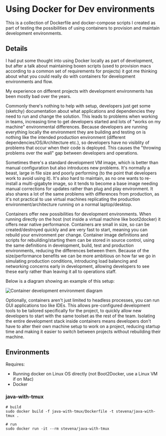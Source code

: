 # Using Docker for Dev environments

This is a collection of Dockerfile and docker-compose scripts I created as part
of testing the possibilities of using containers to provision and maintain
development environments.

## Details

I had put some thought into using Docker locally as part of development, but
after a talk about maintaining boxen scripts (used to provision macs according
to a common set of requirements for projects) it got me thinking about what you
could really do with containers for development environments and flow.

My experience on different projects with development environments has been
mostly bad over the years.

Commonly there's nothing to help with setup, developers just get
some (sketchy) documentation about what applications and dependencies they need
to run and change the solution. This leads to problems when working in teams,
increasing time to get developers started and lots of "works on my machine"
environmental differences. Because developers are running everything locally the
environment they are building and testing on is nothing like the intended
production environment (different dependencies/OS/Architecture etc.), so
developers have no visiblity of problems that occur when their code is deployed.
This causes the "throwing problems over the wall" gap between developers and
operations.

Sometimes there's a standard development VM image, which is better than manual
configuration but also introduces new problems. It's normally a beast, large in
file size and poorly performing (to the point that developers work to avoid
using it). It's also hard to maintain, as no one wants to re-install a
multi-gigabyte image, so it tends to become a base image needing manual
corrections for updates rather than plug and play environment. It also shares
a lot of the same problems with differences from production, as it's
not practical to use virtual machines replicating the production
environment/architecture running on a normal laptop/desktop.

Containers offer new possibilities for development environments. When running
directly on the host (not inside a virtual machine like boot2docker) it offers
near native performance. Containers are small in size, so can be
created/destroyed quickly and are very fast to start, meaning you can rebuild
your environment per change. Container image definitions and scripts for
rebuilding/starting them can be stored in source control, using the same
definitions in development, build, test and production environments, reducing
the differences between them. Because of the size/performance benefits we can be
more ambitious on how far we go in simulating production conditions,
introducing load balancing and networking concerns early in development,
allowing developers to see these early rather than leaving it all to operations
staff.

Below is a diagram showing an example of this setup:

![Container development environment diagram](https://raw.githubusercontent.com/stevenalexander/docker-development-environment/master/images/container-development-environment.jpg "Container development environment diagram")


Optionally, containers aren't just limited to headless processes, you can run
GUI applications too like IDEs. This allows pre-configured development tools to
be tailored specifically for the project, to quickly allow new developers to
start with the same toolset as the rest of the team. Isolating the entire
development stack inside containers means developers don't have to alter their
own machine setup to work on a project, reducing startup time and making it
easier to switch between projects without rebuilding their machine.

## Environments

Requires:
* Running docker on Linux OS directly (not Boot2Docker, use a Linux VM if on Mac)
* Docker

### java-with-tmux

```
# build
sudo docker build -f java-with-tmux/Dockerfile -t stevena/java-with-tmux .

# run
sudo docker run -it --rm stevena/java-with-tmux
```
